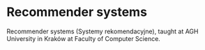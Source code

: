 # Recommender systems

Recommender systems (Systemy rekomendacyjne), taught at AGH University in Kraków
at Faculty of Computer Science.
